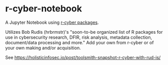 # r-cyber-notebook
A Jupyter Notebook using [r-cyber packages](https://rud.is/b/r-cyber/).

Utilizes Bob Rudis (hrbrmstr)'s "soon-to-be organized list of R packages for use in cybersecurity research, DFIR, risk analysis, metadata collection, document/data processing and more."
Add your own from r-cyber or of your own making and/or acquisition.

See https://holisticinfosec.io/post/toolsmith-snapshot-r-cyber-with-rud-is/
